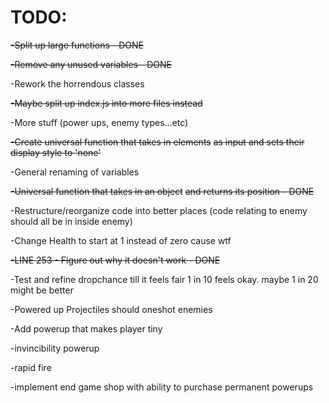 # TODO:

~~-Split up large functions - DONE~~

~~-Remove any unused variables - DONE~~

-Rework the horrendous classes

~~-Maybe split up index.js into more files instead~~

-More stuff (power ups, enemy types...etc)

~~-Create universal function that takes in elements~~
~~as input and sets their display style to 'none'~~

-General renaming of variables

~~-Universal function that takes in an object~~
~~and returns its position - DONE~~

-Restructure/reorganize code into better places
(code relating to enemy should all be in inside enemy)

-Change Health to start at 1 instead of zero cause wtf

~~-LINE 253 - Figure out why it doesn't work - DONE~~

-Test and refine dropchance till it feels fair
    1 in 10 feels okay. maybe 1 in 20 might be better

-Powered up Projectiles should oneshot enemies

-Add powerup that makes player tiny

-invincibility powerup

-rapid fire

-implement end game shop with ability to purchase permanent powerups